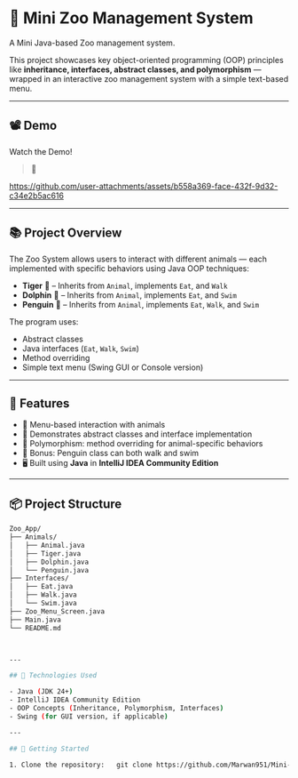 # 🦁 Mini Zoo Management System

A Mini Java-based Zoo management system.

This project showcases key object-oriented programming (OOP) principles like **inheritance, interfaces, abstract classes, and polymorphism** — wrapped in an interactive zoo management system with a simple text-based menu.

---

## 📽️ Demo

Watch the Demo!

> 📌 

https://github.com/user-attachments/assets/b558a369-face-432f-9d32-c34e2b5ac616




---

## 📚 Project Overview

The Zoo System allows users to interact with different animals — each implemented with specific behaviors using Java OOP techniques:

- **Tiger** 🐅 – Inherits from `Animal`, implements `Eat`, and `Walk`
- **Dolphin** 🐬 – Inherits from `Animal`, implements `Eat`, and `Swim`
- **Penguin** 🐧 – Inherits from `Animal`, implements `Eat`, `Walk`, and `Swim`

The program uses:

- Abstract classes
- Java interfaces (`Eat`, `Walk`, `Swim`)
- Method overriding
- Simple text menu (Swing GUI or Console version)

---

## 🧩 Features

- 📜 Menu-based interaction with animals
- 🧠 Demonstrates abstract classes and interface implementation
- 🔁 Polymorphism: method overriding for animal-specific behaviors
- 🐧 Bonus: Penguin class can both walk and swim
- 🖥️ Built using **Java** in **IntelliJ IDEA Community Edition**

---

## 📦 Project Structure
```bash
Zoo_App/
├── Animals/
│   ├── Animal.java
│   ├── Tiger.java
│   ├── Dolphin.java
│   └── Penguin.java
├── Interfaces/
│   ├── Eat.java
│   ├── Walk.java
│   └── Swim.java
├── Zoo_Menu_Screen.java
├── Main.java
└── README.md



---

## 📌 Technologies Used

- Java (JDK 24+)
- IntelliJ IDEA Community Edition
- OOP Concepts (Inheritance, Polymorphism, Interfaces)
- Swing (for GUI version, if applicable)

---

## 🚀 Getting Started

1. Clone the repository:   git clone https://github.com/Marwan951/Mini-Zoo-Management-System-.git

